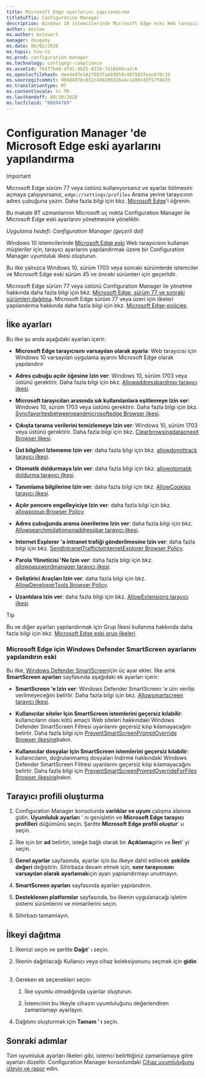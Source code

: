 ```yaml
---
title: Microsoft Edge ayarlarını yapılandırma
titleSuffix: Configuration Manager
description: Windows 10 istemcilerinde Microsoft Edge eski Web tarayıcısının ayarlarını yapılandırma
author: mestew
ms.author: mstewart
manager: dougeby
ms.date: 06/02/2020
ms.topic: how-to
ms.prod: configuration-manager
ms.technology: configmgr-compliance
ms.assetid: 76477b4d-df41-4b25-8318-7d18d46ca2c6
ms.openlocfilehash: deededfe18275837ae93859c4075837eac870c35
ms.sourcegitcommit: 99084d70c032c4db109328a4ca100cd3f5759433
ms.translationtype: MT
ms.contentlocale: tr-TR
ms.lasthandoff: 08/20/2020
ms.locfileid: "88694789"
---
```

# <a name="configure-microsoft-edge-legacy-settings-in-configuration-manager"></a>Configuration Manager 'de Microsoft Edge eski ayarlarını yapılandırma

> [!IMPORTANT]
> Microsoft Edge sürüm 77 veya üstünü kullanıyorsanız ve ayarlar bölmesini açmaya çalışıyorsanız, `edge://settings/profiles` Arama yerine tarayıcının adres çubuğuna yazın. Daha fazla bilgi için bkz. [Microsoft Edge](https://support.microsoft.com/help/17171/microsoft-edge-get-to-know)'i öğrenin.
>
> Bu makale BT uzmanlarının Microsoft uç nokta Configuration Manager ile Microsoft Edge eski ayarlarını yönetmesine yöneliktir.

*Uygulama hedefi: Configuration Manager (geçerli dal)*

<!-- 1357310 -->
Windows 10 istemcilerinde [Microsoft Edge eski](/microsoft-edge/deploy/) Web tarayıcısını kullanan müşteriler için, tarayıcı ayarlarını yapılandırmak üzere bir Configuration Manager uyumluluk ilkesi oluşturun.

Bu ilke yalnızca Windows 10, sürüm 1703 veya sonraki sürümlerde istemciler ve Microsoft Edge eski sürüm 45 ve önceki sürümleri için geçerlidir. <!--511552-->

Microsoft Edge sürüm 77 veya üstünü Configuration Manager ile yönetme hakkında daha fazla bilgi için bkz. [Microsoft Edge, sürüm 77 ve sonraki sürümleri dağıtma](../../apps/deploy-use/deploy-edge.md). Microsoft Edge sürüm 77 veya üzeri için ilkeleri yapılandırma hakkında daha fazla bilgi için bkz. [Microsoft Edge-policies](/DeployEdge/microsoft-edge-policies).

## <a name="policy-settings"></a>İlke ayarları

Bu ilke şu anda aşağıdaki ayarları içerir:

- **Microsoft Edge tarayıcısını varsayılan olarak ayarla**: Web tarayıcısı için Windows 10 varsayılan uygulama ayarını Microsoft Edge olarak yapılandırır

- **Adres çubuğu açılır öğesine Izin ver**: Windows 10, sürüm 1703 veya üstünü gerektirir. Daha fazla bilgi için bkz. [Allowaddressbardropı tarayıcı ilkesi](/windows/client-management/mdm/policy-csp-browser#browser-allowaddressbardropdown).

- **Microsoft tarayıcıları arasında sık kullanılanlara eşitlemeye Izin ver**: Windows 10, sürüm 1703 veya üstünü gerektirir. Daha fazla bilgi için bkz. [Syncfavoritesbetweenıeandmicrosoftedge Browser ilkesi](/windows/client-management/mdm/policy-csp-browser#browser-syncfavoritesbetweenieandmicrosoftedge).

- **Çıkışta tarama verilerini temizlemeye Izin ver**: Windows 10, sürüm 1703 veya üstünü gerektirir. Daha fazla bilgi için bkz. [Clearbrowsingdataonexit Browser ilkesi](/windows/client-management/mdm/policy-csp-browser#browser-clearbrowsingdataonexit).

- **Üst bilgileri Izlememe Izin ver**: daha fazla bilgi için bkz. [allowdonottrack tarayıcı ilkesi](/windows/client-management/mdm/policy-csp-browser#browser-allowdonottrack).

- **Otomatik doldurmaya Izin ver**: daha fazla bilgi için bkz. [allowotomatik doldurma tarayıcı ilkesi](/windows/client-management/mdm/policy-csp-browser#browser-allowautofill).

- **Tanımlama bilgilerine Izin ver**: daha fazla bilgi için bkz. [AllowCookies tarayıcı ilkesi](/windows/client-management/mdm/policy-csp-browser#browser-allowcookies).

- **Açılır pencere engelleyiciye Izin ver**: daha fazla bilgi için bkz. [allowpopup Browser Policy](/windows/client-management/mdm/policy-csp-browser#browser-allowpopups).

- **Adres çubuğunda arama önerilerine Izin ver**: daha fazla bilgi için bkz. [Allowsearchmülationsınaddressbar tarayıcı ilkesi](/windows/client-management/mdm/policy-csp-browser#browser-allowsearchsuggestionsinaddressbar).

- **Internet Explorer 'a intranet trafiği gönderilmesine Izin ver**: daha fazla bilgi için bkz. [SendIntranetTraffictoInternetExplorer Browser Policy](/windows/client-management/mdm/policy-csp-browser#browser-sendintranettraffictointernetexplorer).

- **Parola Yöneticisi 'Ne Izin ver**: daha fazla bilgi için bkz. [allowpasswordmanager tarayıcı ilkesi](/windows/client-management/mdm/policy-csp-browser#browser-allowpasswordmanager).

- **Geliştirici Araçları Izin ver**: daha fazla bilgi için bkz. [AllowDeveloperTools Browser Policy](/windows/client-management/mdm/policy-csp-browser#browser-allowdevelopertools).

- **Uzantılara Izin ver**: daha fazla bilgi için bkz. [AllowExtensions tarayıcı ilkesi](/windows/client-management/mdm/policy-csp-browser#browser-allowextensions).

> [!TIP]
> Bu ve diğer ayarları yapılandırmak için Grup İlkesi kullanma hakkında daha fazla bilgi için bkz. [Microsoft Edge eski grup ilkeleri](/microsoft-edge/deploy/group-policies/).

### <a name="configure-windows-defender-smartscreen-settings-for-microsoft-edge-legacy"></a>Microsoft Edge için Windows Defender SmartScreen ayarlarını yapılandırın eski
<!--1353701-->
Bu ilke, [Windows Defender SmartScreen](/windows/security/threat-protection/microsoft-defender-smartscreen/microsoft-defender-smartscreen-overview)için üç ayar ekler. İlke artık **SmartScreen ayarları** sayfasında aşağıdaki ek ayarları içerir:

- **SmartScreen 'e Izin ver**: Windows Defender SmartScreen 'e izin verilip verilmeyeceğini belirtir. Daha fazla bilgi için bkz. [Allowsmartscreen tarayıcı ilkesi](/windows/client-management/mdm/policy-csp-browser#browser-allowsmartscreen).

- **Kullanıcılar siteler Için SmartScreen istemlerini geçersiz kılabilir**: kullanıcıların olası kötü amaçlı Web siteleri hakkındaki Windows Defender SmartScreen Filtresi uyarılarını geçersiz kılıp kılamayacağını belirtir. Daha fazla bilgi için [PreventSmartScreenPromptOverride Browser ilkesine](/windows/client-management/mdm/policy-csp-browser#browser-preventsmartscreenpromptoverride)bakın.

- **Kullanıcılar dosyalar Için SmartScreen istemlerini geçersiz kılabilir**: kullanıcıların, doğrulanmamış dosyaları Indirme hakkındaki Windows Defender SmartScreen Filtresi uyarılarını geçersiz kılıp kılamayacağını belirtir. Daha fazla bilgi için [PreventSmartScreenPromptOverrideForFiles Browser ilkesine](/windows/client-management/mdm/policy-csp-browser#browser-preventsmartscreenpromptoverrideforfiles)bakın.

## <a name="create-the-browser-profile"></a>Tarayıcı profili oluşturma

1. Configuration Manager konsolunda **varlıklar ve uyum** çalışma alanına gidin. **Uyumluluk ayarları** ' nı genişletin ve **Microsoft Edge tarayıcı profilleri** düğümünü seçin. Şeritte **Microsoft Edge profili oluştur**' u seçin.

2. İlke için bir **ad** belirtin, isteğe bağlı olarak bir **Açıklama**girin ve **İleri**' yi seçin.

3. **Genel ayarlar** sayfasında, ayarlar için bu ilkeye dahil edilecek **şekilde değeri** değiştirin. Sihirbaza devam etmek için, **sınır tarayıcısını varsayılan olarak ayarlamak**için ayarı yapılandırmayı unutmayın.

4. **SmartScreen ayarları** sayfasında ayarları yapılandırın.

5. **Desteklenen platformlar** sayfasında, bu ilkenin uygulanacağı işletim sistemi sürümlerini ve mimarilerini seçin.

6. Sihirbazı tamamlayın.

## <a name="deploy-the-policy"></a>İlkeyi dağıtma

1. İlkenizi seçin ve şeritte **Dağıt**' ı seçin.

2. İlkenin dağıtılacağı Kullanıcı veya cihaz koleksiyonunu seçmek için **gidin** .

3. Gereken ek seçenekleri seçin:

    1. İlke uyumlu olmadığında uyarılar oluşturun.

    2. İstemcinin bu ilkeyle cihazın uyumluluğunu değerlendiren zamanlamayı ayarlayın.

4. Dağıtımı oluşturmak için **Tamam ' ı** seçin.

## <a name="next-steps"></a>Sonraki adımlar

Tüm uyumluluk ayarları ilkeleri gibi, istemci belirttiğiniz zamanlamaya göre ayarları düzeltir. Configuration Manager konsolundaki [Cihaz uyumluluğunu izleyin ve rapor](monitor-compliance-settings.md) edin.
